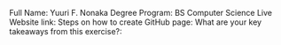 Full Name: Yuuri F. Nonaka
Degree Program: BS Computer Science
Live Website link: 
Steps on how to create GitHub page:
What are your key takeaways from this exercise?: